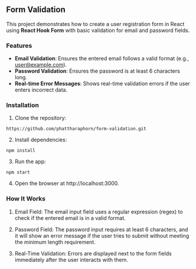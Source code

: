 ##  Form Validation
This project demonstrates how to create a user registration form in React using **React Hook Form** with basic validation for email and password fields.

### Features
- **Email Validation**: Ensures the entered email follows a valid format (e.g., user@example.com).
- **Password Validation**: Ensures the password is at least 6 characters long.
- **Real-time Error Messages**: Shows real-time validation errors if the user enters incorrect data.
  
### Installation

1. Clone the repository:

```
https://github.com/phattharaphorn/form-validation.git  
```

2. Install dependencies:

```
npm install
```

3. Run the app:

```
npm start
```

4. Open the browser at http://localhost:3000.
  
### How It Works
1. Email Field: The email input field uses a regular expression (regex) to check if the entered email is in a valid format.

2. Password Field: The password input requires at least 6 characters, and it will show an error message if the user tries to submit without meeting the minimum length requirement.

3. Real-Time Validation: Errors are displayed next to the form fields immediately after the user interacts with them.

